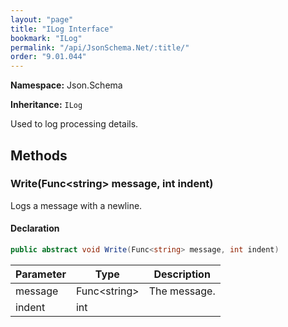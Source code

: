 ```yaml
---
layout: "page"
title: "ILog Interface"
bookmark: "ILog"
permalink: "/api/JsonSchema.Net/:title/"
order: "9.01.044"
---
```

**Namespace:** Json.Schema

**Inheritance:**
`ILog`

Used to log processing details.

## Methods

### Write(Func\<string\> message, int indent)

Logs a message with a newline.

#### Declaration

```c#
public abstract void Write(Func<string> message, int indent)
```

| Parameter | Type | Description |
|---|---|---|
| message | Func\<string\> | The message. |
| indent | int |  |


